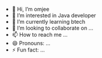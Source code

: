 - 👋 Hi, I’m omjee
- 👀 I’m interested in Java developer
- 🌱 I’m currently learning btech
- 💞️ I’m looking to collaborate on ...
- 📫 How to reach me ...
- 😄 Pronouns: ...
- ⚡ Fun fact: ...

<!---
omjee123/omjee123 is a ✨ special ✨ repository because its `README.md` (this file) appears on your GitHub profile.
You can click the Preview link to take a look at your changes.
--->

